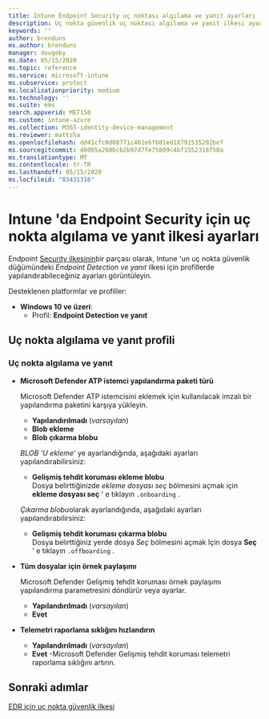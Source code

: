 ```yaml
---
title: Intune Endpoint Security uç noktası algılama ve yanıt ayarları | Microsoft Docs
description: Uç nokta güvenlik uç noktası algılama ve yanıt ilkesi ayarları Microsoft Intune
keywords: ''
author: brenduns
ms.author: brenduns
manager: dougeby
ms.date: 05/15/2020
ms.topic: reference
ms.service: microsoft-intune
ms.subservice: protect
ms.localizationpriority: medium
ms.technology: ''
ms.suite: ems
search.appverid: MET150
ms.custom: intune-azure
ms.collection: M365-identity-device-management
ms.reviewer: mattsha
ms.openlocfilehash: dd41cfc0d08771c461e6f681ed18791535202bef
ms.sourcegitcommit: 48005a260bcb2b97d7fe75809c4bf1552318f50a
ms.translationtype: MT
ms.contentlocale: tr-TR
ms.lasthandoff: 05/15/2020
ms.locfileid: "83431316"
---
```

# <a name="endpoint-detection-and-response-policy-settings-for-endpoint-security-in-intune"></a>Intune 'da Endpoint Security için uç nokta algılama ve yanıt ilkesi ayarları

Endpoint [Security ilkesinin](../protect/endpoint-security-policy.md)bir parçası olarak, Intune 'un uç nokta güvenlik düğümündeki *Endpoint Detection ve yanıt* ilkesi için profillerde yapılandırabileceğiniz ayarları görüntüleyin.

Desteklenen platformlar ve profiller:

- **Windows 10 ve üzeri**:
  - Profil: **Endpoint Detection ve yanıt**

## <a name="endpoint-detection-and-response-profile"></a>Uç nokta algılama ve yanıt profili

### <a name="endpoint-detection-and-response"></a>Uç nokta algılama ve yanıt

- **Microsoft Defender ATP istemci yapılandırma paketi türü**

  Microsoft Defender ATP istemcisini eklemek için kullanılacak imzalı bir yapılandırma paketini karşıya yükleyin.

  - **Yapılandırılmadı** (*varsayılan*)
  - **Blob ekleme**  
  - **Blob çıkarma blobu**  

  *BLOB 'U ekleme*' ye ayarlandığında, aşağıdaki ayarları yapılandırabilirsiniz:

  - **Gelişmiş tehdit koruması ekleme blobu**  
    Dosya belirttiğinizde *ekleme dosyası seç* bölmesini açmak için **ekleme dosyası seç** ' e tıklayın `.onboarding` .

  *Çıkarma blobu*olarak ayarlandığında, aşağıdaki ayarları yapılandırabilirsiniz:
  
  - **Gelişmiş tehdit koruması çıkarma blobu**  
     Dosya belirttiğiniz yerde dosya *Seç* bölmesini açmak Için dosya **Seç** ' e tıklayın `.offboarding` .

- **Tüm dosyalar için örnek paylaşımı**  

  Microsoft Defender Gelişmiş tehdit koruması örnek paylaşımı yapılandırma parametresini döndürür veya ayarlar.  
  - **Yapılandırılmadı** (*varsayılan*)
  - **Evet**

- **Telemetri raporlama sıklığını hızlandırın**

  - **Yapılandırılmadı** (*varsayılan*)
  - **Evet** -Microsoft Defender Gelişmiş tehdit koruması telemetri raporlama sıklığını artırın.

## <a name="next-steps"></a>Sonraki adımlar

[EDR için uç nokta güvenlik ilkesi](../protect/endpoint-security-edr-policy.md)
